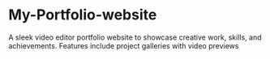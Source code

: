 # My-Portfolio-website
A sleek video editor portfolio website to showcase creative work, skills, and achievements. Features include project galleries with video previews
